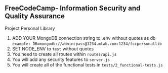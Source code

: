 ## **FreeCodeCamp**- Information Security and Quality Assurance

Project Personal Library

1. ADD YOUR MongoDB connection string to .env without quotes as db
   `example: DB=mongodb://admin:pass@1234.mlab.com:1234/fccpersonallib`
2. SET NODE_ENV to `test` without quotes
3. You need to create all routes within `routes/api.js`
4. You will add any security features to `server.js`
5. You will create all of the functional tests in `tests/2_functional-tests.js`
